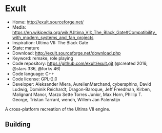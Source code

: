 # Exult

- Home: http://exult.sourceforge.net/
- Media: https://en.wikipedia.org/wiki/Ultima_VII:_The_Black_Gate#Compatibility_with_modern_systems_and_fan_projects
- Inspiration: Ultima VII: The Black Gate
- State: mature
- Download: http://exult.sourceforge.net/download.php
- Keyword: remake, role playing
- Code repository: https://github.com/exult/exult.git (@created 2016, @stars 336, @forks 46)
- Code language: C++
- Code license: GPL-2.0
- Developer: Aleksander Miera, AurelienMarchand, cybersphinx, David Ludwig, Dominik Reichardt, Dragon-Baroque, Jeff Freedman, Kirben, Malignant Manor, Marzo Sette Torres Junior, Max Horn, Phillip T. George, Tristan Tarrant, wench, Willem Jan Palenstijn

A cross-platform recreation of the Ultima VII engine.

## Building
